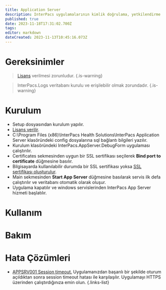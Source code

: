 ```yaml
---
title: Application Server
description: InterPacs uygulamalarının kimlik doğrulama, yetkilendirme gibi ihtiyaçlarını karşılayan servis.
published: true
date: 2023-11-18T17:31:02.700Z
tags: 
editor: markdown
dateCreated: 2023-11-13T10:45:16.073Z
---
```


# Gereksinimler
> [Lisans](/Yardımcı-Uygulamalar/Lisans) verilmesi zorunludur.
{.is-warning}

> InterPacs.Logs veritabanı kurulu ve erişilebilir olmak zorundadır.
{.is-warning}


# Kurulum
- Setup dosyasından kurulum yapılır.
- [Lisans verilir](/Yardımcı-Uygulamalar/Lisans).
- C:\Program Files (x86)\InterPacs Health Solutions\InterPacs Application Server klasöründeki config dosyalarına sql bağlantı bilgileri yazılır.
- Kurulum klasöründeki InterPacs.AppServer.DebugForm uygulaması çalıştırılır.
- Certificates sekmesinden uygun bir SSL sertifikası seçilerek **Bind port to certificate** düğmesine basılır.
- Bilgisayarda kullanılabilir durumda bir SSL sertifikası yoksa [SSL sertifikası oluşturulur](/Windows/IIS-Sertifika-Olusturma).
- Main sekmesinden **Start App Server** düğmesine basılarak servis ilk defa çalıştırılır ve veritabanı otomatik olarak oluşur.
- Uygulama kapatılır ve windows servislerinden InterPacs App Server hizmeti başlatılır.

# Kullanım

# Bakım

# Hata Çözümleri
- [APPSRV001 Session timeout.]() Uygulamanızdan başarılı bir şekilde oturum açıldıktan sonra session timeout hatası ile karşılaşılır. Uygulamayı HTTPS üzerinden çalıştırdığınıza emin olun.
{.links-list}